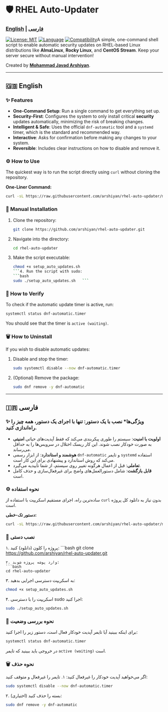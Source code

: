 # 🛡️ RHEL Auto-Updater
### [English](#english) | [فارسی](#-farsi)

[![License: MIT](https://img.shields.io/badge/License-MIT-blue.svg)](https://opensource.org/licenses/MIT)
[![Language](https://img.shields.io/badge/Language-Shell_Script-green.svg)](./setup_auto_updates.sh)
[![Compatibility](https://img.shields.io/badge/Compatibility-RHEL_8+,%20AlmaLinux_8+,%20Rocky_8+-red.svg)](https://www.redhat.com/en/technologies/linux-platforms/enterprise-linux)A simple, one-command shell script to enable automatic security updates on RHEL-based Linux distributions like **AlmaLinux**, **Rocky Linux**, and **CentOS Stream**. Keep your server secure without manual intervention!

Created by [**Mohammad Javad Arshiyan**](https://github.com/arshiyan).

---

## <a name="english"></a>🇬🇧 English

### ✨ Features
*   **One-Command Setup**: Run a single command to get everything set up.
*   **Security-First**: Configures the system to only install critical **security** updates automatically, minimizing the risk of breaking changes.
*   **Intelligent & Safe**: Uses the official `dnf-automatic` tool and a `systemd` timer, which is the standard and recommended way.
*   **Interactive**: Asks for confirmation before making any changes to your system.
*   **Reversible**: Includes clear instructions on how to disable and remove it.

### ⚙️ How to Use

The quickest way is to run the script directly using `curl` without cloning the repository.

**One-Liner Command:**
```bash
curl -sL https://raw.githubusercontent.com/arshiyan/rhel-auto-updater/main/setup_auto_updates.sh | sudo bash
```

### 🔧 Manual Installation
1. Clone the repository:
   ```bash
   git clone https://github.com/arshiyan/rhel-auto-updater.git
   ```
2. Navigate into the directory:
   ```bash
   cd rhel-auto-updater
   ```
3. Make the script executable:
   ```bash
   chmod +x setup_auto_updates.sh
   ```4. Run the script with sudo:
   ```bash
   sudo ./setup_auto_updates.sh   ```

### 🧐 How to Verify
To check if the automatic update timer is active, run:
```bash
systemctl status dnf-automatic.timer
```
You should see that the timer is `active (waiting)`.

### 🗑️ How to Uninstall
If you wish to disable automatic updates:
1. Disable and stop the timer:
   ```bash
   sudo systemctl disable --now dnf-automatic.timer
   ```
2. (Optional) Remove the package:
   ```bash
   sudo dnf remove -y dnf-automatic
   ```
---

## <a name="-farsi"></a>🇮🇷 فارسی

### ✨ ویژگی‌ها*   **نصب با یک دستور**: تنها با اجرای یک دستور، همه چیز را راه‌اندازی کنید.
*   **اولویت با امنیت**: سیستم را طوری پیکربندی می‌کند که فقط آپدیت‌های حیاتی **امنیتی** به صورت خودکار نصب شوند. این کار ریسک اختلال در سرویس‌ها را به حداقل می‌رساند.
*   **هوشمند و استاندارد**: از ابزار رسمی `dnf-automatic` و تایمر `systemd` استفاده می‌کند که روش استاندارد و پیشنهادی برای این کار است.
*   **تعاملی**: قبل از اعمال هرگونه تغییر روی سیستم، از شما تأییدیه می‌گیرد.
*   **قابل بازگشت**: شامل دستورالعمل‌های واضح برای غیرفعال‌سازی و حذف کامل است.

### ⚙️ نحوه استفاده
ساده‌ترین راه، اجرای مستقیم اسکریپت با استفاده از `curl` بدون نیاز به دانلود کل پروژه است.

**دستور تک-خطی:**
```bash
curl -sL https://raw.githubusercontent.com/arshiyan/rhel-auto-updater/main/setup_auto_updates.sh | sudo bash
```

### 🔧 نصب دستی
۱. پروژه را کلون (دانلود) کنید:   ```bash
   git clone https://github.com/arshiyan/rhel-auto-updater.git
   ```
۲. وارد پوشه پروژه شوید:
   ```bash
   cd rhel-auto-updater
   ```
۳. به اسکریپت دسترسی اجرایی بدهید:
   ```bash
   chmod +x setup_auto_updates.sh
   ```
۴. اسکریپت را با دسترسی sudo اجرا کنید:
   ```bash
   sudo ./setup_auto_updates.sh
   ```

### 🧐 نحوه بررسی وضعیت
برای اینکه ببینید آیا تایمر آپدیت خودکار فعال است، دستور زیر را اجرا کنید:
```bash
systemctl status dnf-automatic.timer
```
در خروجی باید ببینید که تایمر `active (waiting)` است.

### 🗑️ نحوه حذف
اگر می‌خواهید آپدیت خودکار را غیرفعال کنید:
۱. تایمر را غیرفعال و متوقف کنید:
   ```bash
   sudo systemctl disable --now dnf-automatic.timer
   ```
۲. (اختیاری) بسته را حذف کنید:
   ```bash
   sudo dnf remove -y dnf-automatic
   ```

